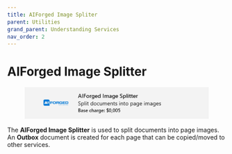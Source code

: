 ```yaml
---
title: AIForged Image Spliter
parent: Utilities
grand_parent: Understanding Services
nav_order: 2
---
```


# AIForged Image Splitter

<figure><img src="../../.gitbook/assets/image (18).png" alt=""><figcaption></figcaption></figure>

The **AIForged Image Splitter** is used to split documents into page images. An **Outbox** document is created for each page that can be copied/moved to other services.
